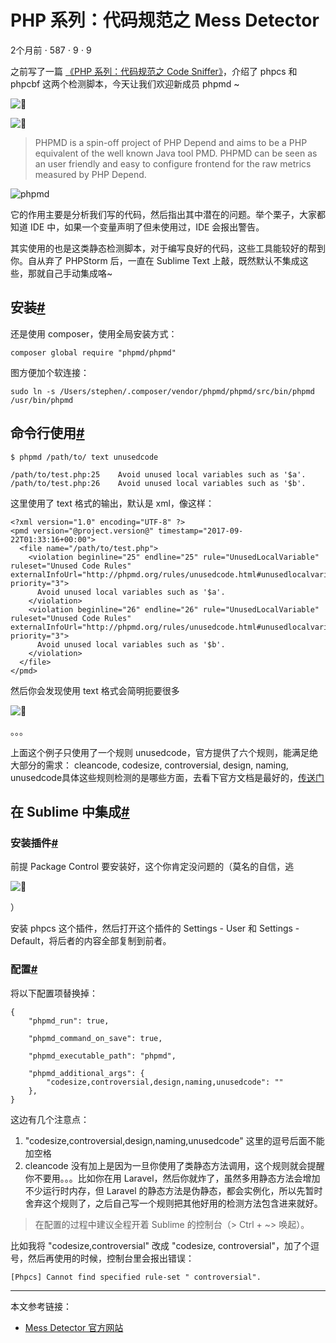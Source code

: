 # PHP 系列：代码规范之 Mess Detector 

2个月前 ⋅ 587 ⋅ 9 ⋅ 9 

之前写了一篇 [《PHP 系列：代码规范之 Code Sniffer》][0]，介绍了 phpcs 和 phpcbf 这两个检测脚本，今天让我们欢迎新成员 phpmd ~ 

![:clap:][1]

![:clap:][1]

> PHPMD is a spin-off project of PHP Depend and aims to be a PHP equivalent of the well known Java tool PMD. PHPMD can be seen as an user friendly and easy to configure frontend for the raw metrics measured by PHP Depend.

![phpmd][2]

它的作用主要是分析我们写的代码，然后指出其中潜在的问题。举个栗子，大家都知道 IDE 中，如果一个变量声明了但未使用过，IDE 会报出警告。

其实使用的也是这类静态检测脚本，对于编写良好的代码，这些工具能较好的帮到你。自从弃了 PHPStorm 后，一直在 Sublime Text 上敲，既然默认不集成这些，那就自己手动集成咯~

## 安装[#][3]

还是使用 composer，使用全局安装方式：

    composer global require "phpmd/phpmd"

图方便加个软连接：

    sudo ln -s /Users/stephen/.composer/vendor/phpmd/phpmd/src/bin/phpmd /usr/bin/phpmd

## 命令行使用[#][4]

    $ phpmd /path/to/ text unusedcode
    
    /path/to/test.php:25    Avoid unused local variables such as '$a'.
    /path/to/test.php:26    Avoid unused local variables such as '$b'.

这里使用了 text 格式的输出，默认是 xml，像这样：

    <?xml version="1.0" encoding="UTF-8" ?>
    <pmd version="@project.version@" timestamp="2017-09-22T01:33:16+00:00">
      <file name="/path/to/test.php">
        <violation beginline="25" endline="25" rule="UnusedLocalVariable" ruleset="Unused Code Rules" externalInfoUrl="http://phpmd.org/rules/unusedcode.html#unusedlocalvariable" priority="3">
          Avoid unused local variables such as '$a'.
        </violation>
        <violation beginline="26" endline="26" rule="UnusedLocalVariable" ruleset="Unused Code Rules" externalInfoUrl="http://phpmd.org/rules/unusedcode.html#unusedlocalvariable" priority="3">
          Avoid unused local variables such as '$b'.
        </violation>
      </file>
    </pmd>

然后你会发现使用 text 格式会简明扼要很多 

![:see_no_evil:][5]

。。。

上面这个例子只使用了一个规则 unusedcode，官方提供了六个规则，能满足绝大部分的需求： cleancode, codesize, controversial, design, naming, unusedcode具体这些规则检测的是哪些方面，去看下官方文档是最好的，[传送门][6]

## 在 Sublime 中集成[#][7]

### 安装插件[#][8]

前提 Package Control 要安装好，这个你肯定没问题的（莫名的自信，逃 

![:runner:][9]

）

安装 phpcs 这个插件，然后打开这个插件的 Settings - User 和 Settings - Default，将后者的内容全部复制到前者。

### 配置[#][10]

将以下配置项替换掉：

    {
        "phpmd_run": true,
    
        "phpmd_command_on_save": true,
    
        "phpmd_executable_path": "phpmd",
    
        "phpmd_additional_args": {
            "codesize,controversial,design,naming,unusedcode": ""
        },
    }

这边有几个注意点：

1. "codesize,controversial,design,naming,unusedcode" 这里的逗号后面不能加空格
1. cleancode 没有加上是因为一旦你使用了类静态方法调用，这个规则就会提醒你不要用。。。比如你在用 Laravel，然后你就炸了，虽然多用静态方法会增加不少运行时内存，但 Laravel 的静态方法是伪静态，都会实例化，所以先暂时舍弃这个规则了，之后自己写一个规则把其他好用的检测方法包含进来就好。

> 在配置的过程中建议全程开着 Sublime 的控制台（> Ctrl + ~>  唤起）。

比如我将 "codesize,controversial" 改成 "codesize, controversial"，加了个逗号，然后再使用的时候，控制台里会报出错误：

    [Phpcs] Cannot find specified rule-set " controversial".

- - -

本文参考链接：

* [Mess Detector 官方网站][11]

[0]: https://blog.stephencode.com/p/php_code_sniffer.html
[1]: https://dn-phphub.qbox.me/assets/images/emoji/clap.png
[2]: https://cdn.stephencode.com/article/php/phpmd.png
[3]: #安装
[4]: #命令行使用
[5]: https://dn-phphub.qbox.me/assets/images/emoji/see_no_evil.png
[6]: https://phpmd.org/rules/index.html
[7]: #在-Sublime-中集成
[8]: #安装插件
[9]: https://dn-phphub.qbox.me/assets/images/emoji/runner.png
[10]: #配置
[11]: https://phpmd.org